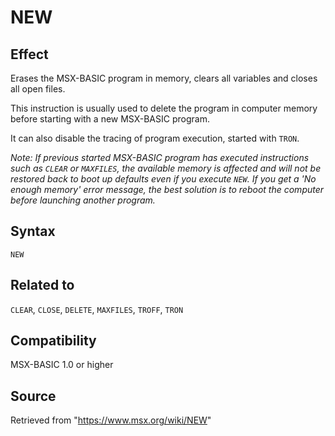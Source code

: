 # NEW

## Effect

Erases the MSX-BASIC program in memory, clears all variables and closes all open files.

This instruction is usually used to delete the program in computer memory before starting with a new MSX-BASIC program.

It can also disable the tracing of program execution, started with `TRON`.

_Note: If previous started MSX-BASIC program has executed instructions such as `CLEAR` or `MAXFILES`, the available memory is affected and will not be restored back to boot up defaults even if you execute `NEW`. If you get a 'No enough memory' error message, the best solution is to reboot the computer before launching another program._

## Syntax

`NEW`

## Related to

`CLEAR`, `CLOSE`, `DELETE`, `MAXFILES`, `TROFF`, `TRON`

## Compatibility

MSX-BASIC 1.0 or higher

## Source

Retrieved from "https://www.msx.org/wiki/NEW"
